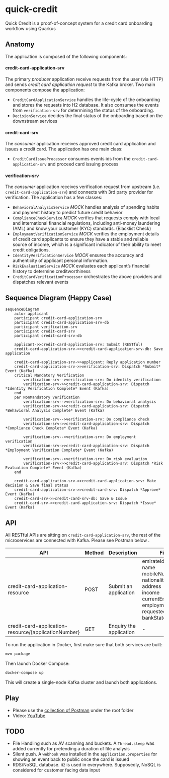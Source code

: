 # quick-credit

Quick Credit is a proof-of-concept system for a credit card onboarding workflow using Quarkus

## Anatomy

The application is composed of the following components:

#### credit-card-application-srv

The primary _producer_ application receive requests from the user (via HTTP) and sends _credit card
application request_ to the Kafka broker.
Two main components compose the application:

* `CreditCardApplicationService` handles the life-cycle of the onboarding and stores the requests
  into H2 database. It also consumes the events from `verification-srv` for determining the status
  of the onboarding.
* `DecisionService` decides the final status of the onboarding based on the downstream services

#### credit-card-srv

The _consumer_ application receives approved credit card application and issues a credit card.
The application has one main class:

* `CreditCardIssueProcessor` consumes events ids from the `credit-card-application-srv` and proceed card issuing process
 
#### verification-srv

The _consumer_ application receives verification request from upstream (i.e. `credit-card-application-srv`) and connects with 3rd party provider for verification.
The application has a few classes:

* `BehavioralAnalysisService` _MOCK_ handles analysis of spending habits and payment
  history to predict future credit behavior 
* `ComplianceCheckService`  _MOCK_ verifies that requests comply with local and
  international financial regulations, including anti-money laundering (AML) and
  know your customer (KYC) standards. (Blacklist Check)
* `EmploymentVerificationService` _MOCK_ verifies the employment details of credit card
  applicants to ensure they have a stable and reliable source of income, which is
  a significant indicator of their ability to meet credit obligations.
* `IdentityVerificationService` _MOCK_ ensures the accuracy and authenticity of
 applicant personal information.
* `RiskEvaluationService` _MOCK_ evaluates each applicant’s financial history to determine
  creditworthiness
* `CreditCardVerificationProcessor` orchestrates the above providers and dispatches relevant events

## Sequence Diagram (Happy Case)

```mermaid
sequenceDiagram
    actor applicant
    participant credit-card-application-srv
    participant credit-card-application-srv-db
    participant verification-srv
    participant credit-card-srv
    participant credit-card-srv-db
    
    applicant->>credit-card-application-srv: Submit (RESTful)
    credit-card-application-srv->>credit-card-application-srv-db: Save application

    credit-card-application-srv->>applicant: Reply application number
    credit-card-application-srv->>verification-srv: Dispatch *Submit* Event (Kafka)
    critical Mandatory Verification
        verification-srv-->verification-srv: Do identity verification
        verification-srv->>credit-card-application-srv: Dispatch *Identity Verification Complete* Event (Kafka)
    end
    par NonMandatory Verification
        verification-srv-->verification-srv: Do behavioral analysis
        verification-srv->>credit-card-application-srv: Dispatch *Behavioral Analysis Complete* Event (Kafka)

        verification-srv-->verification-srv: Do compliance check
        verification-srv->>credit-card-application-srv: Dispatch *Compliance Check Complete* Event (Kafka)

        verification-srv-->verification-srv: Do employment verification
        verification-srv->>credit-card-application-srv: Dispatch *Employment Verification Complete* Event (Kafka)

        verification-srv-->verification-srv: Do risk evaluation
        verification-srv->>credit-card-application-srv: Dispatch *Risk Evaluation Complete* Event (Kafka)
    end

    credit-card-application-srv->>credit-card-application-srv: Make decision & Save final status
    credit-card-application-srv->>credit-card-srv: Dispatch *Approve* Event (Kafka)
    credit-card-srv->>credit-card-srv-db: Save & Issue
    credit-card-srv->>credit-card-application-srv: Dispatch *Issue* Event (Kafka)

```

## API
All RESTful APIs are sitting on `credit-card-application-srv`, the rest of the microservices are connected with Kafka. Please see Postman below .

| API                                                  | Method | Description             | Fields                                                                                                                                                  |
|------------------------------------------------------|--------|-------------------------|---------------------------------------------------------------------------------------------------------------------------------------------------------|
| credit-card-application-resource                     | POST   | Submit an application   | emirateIdNumber<br/>name<br/>mobileNumber<br/>nationality<br/>address<br/>income<br/>currentEmployer<br/>employmentStatus<br/>requestedCreditLimit<br/>bankStatement |
| credit-card-application-resource/{applicationNumber} | GET    | Enquiry the application | -                                                                                                                                                       |

To run the application in Docker, first make sure that both services are built:
```bash
mvn package
```

Then launch Docker Compose:

```bash
docker-compose up
```

This will create a single-node Kafka cluster and launch both applications.





## Play
- Please use the [collection of Postman](https://github.com/bugbug0102/quick-credit/blob/61fee9700a1606eadabb35ba820f3fd8886205e1/credit-card-application.postman_collection.json) under the root folder
- Video: [YouTube](https://youtu.be/8nbF-rI4NR8)

## TODO
- File Handling such as AV scanning and buckets. A `Thread.sleep` was added currently for pretending a duration of file analysis 
- Silent push. A `webhook` was installed in the `application.properties` for showing an event back to public once the card is issued 
- RDS/NoSQL database. `H2` is used in everywhere. Supposedly, NoSQL is considered for customer facing data input  





